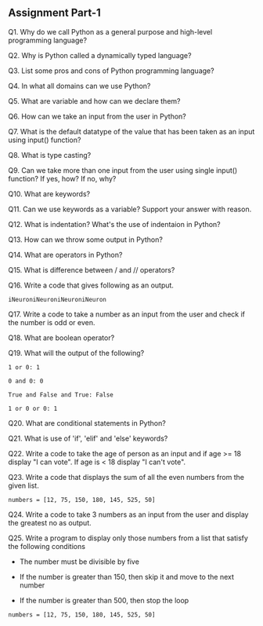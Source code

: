 ## Assignment Part-1
Q1. Why do we call Python as a general purpose and high-level programming language?

Q2. Why is Python called a dynamically typed language?

Q3. List some pros and cons of Python programming language?

Q4. In what all domains can we use Python?

Q5. What are variable and how can we declare them?

Q6. How can we take an input from the user in Python?

Q7. What is the default datatype of the value that has been taken as an input using input() function?

Q8. What is type casting?

Q9. Can we take more than one input from the user using single input() function? If yes, how? If no, why?

Q10. What are keywords?

Q11. Can we use keywords as a variable? Support your answer with reason.

Q12. What is indentation? What's the use of indentaion in Python?

Q13. How can we throw some output in Python?

Q14. What are operators in Python?

Q15. What is difference between / and // operators?

Q16. Write a code that gives following as an output.
```
iNeuroniNeuroniNeuroniNeuron
```
<!-- str_var = "iNeuron";
print(str_var*4) -->


Q17. Write a code to take a number as an input from the user and check if the number is odd or even.

<!-- var_int = int(input("Enter an integer: "));
if(var_int % 2):
    print("The number is odd.")
else:
    print("The number is even.") -->

Q18. What are boolean operator?

Q19. What will the output of the following?
```
1 or 0: 1

0 and 0: 0

True and False and True: False

1 or 0 or 0: 1
```

Q20. What are conditional statements in Python?

Q21. What is use of 'if', 'elif' and 'else' keywords?

Q22. Write a code to take the age of person as an input and if age >= 18 display "I can vote". If age is < 18 display "I can't vote".

<!-- var_int = int(input("Enter the age: "));
if(var_int > 18):
    print("I can vote.")
else:
    print("I am still not eligible to vote.") -->

Q23. Write a code that displays the sum of all the even numbers from the given list.
``` 
numbers = [12, 75, 150, 180, 145, 525, 50]
```
<!-- numbers = [12, 75, 150, 180, 145, 525, 50]
sum_of_all_in_numbers = 0
for x in numbers:
    sum_of_all_in_numbers += x;

print("The sum of all the numbers in the list is: ",sum_of_all_in_numbers) -->

Q24. Write a code to take 3 numbers as an input from the user and display the greatest no as output.

Q25. Write a program to display only those numbers from a list that satisfy the following conditions

- The number must be divisible by five

- If the number is greater than 150, then skip it and move to the next number

- If the number is greater than 500, then stop the loop
```
numbers = [12, 75, 150, 180, 145, 525, 50]
```